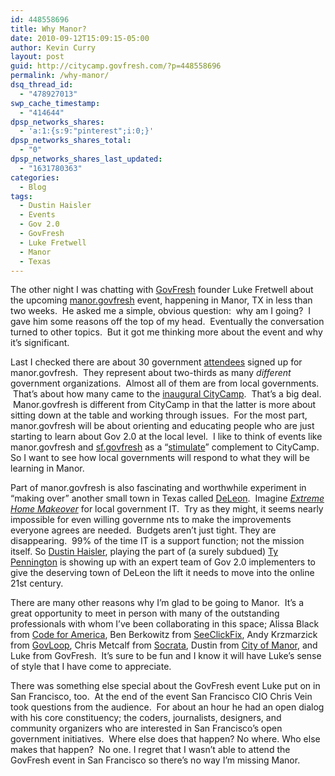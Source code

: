 ```yaml
---
id: 448558696
title: Why Manor?
date: 2010-09-12T15:09:15-05:00
author: Kevin Curry
layout: post
guid: http://citycamp.govfresh.com/?p=448558696
permalink: /why-manor/
dsq_thread_id:
  - "478927013"
swp_cache_timestamp:
  - "414644"
dpsp_networks_shares:
  - 'a:1:{s:9:"pinterest";i:0;}'
dpsp_networks_shares_total:
  - "0"
dpsp_networks_shares_last_updated:
  - "1631780363"
categories:
  - Blog
tags:
  - Dustin Haisler
  - Events
  - Gov 2.0
  - GovFresh
  - Luke Fretwell
  - Manor
  - Texas
---
```

The other night I was chatting with [GovFresh](http://govfresh.com "home") founder Luke Fretwell about the upcoming [manor.govfresh](http://govfresh.com/manor "home") event, happening in Manor, TX in less than two weeks.  He asked me a simple, obvious question:  why am I going?  I gave him some reasons off the top of my head.  Eventually the conversation turned to other topics.  But it got me thinking more about the event and why it&#8217;s significant.

Last I checked there are about 30 government [attendees](http://manorgovfresh.eventbrite.com/ "eventbrite") signed up for manor.govfresh.  They represent about two-thirds as many _different_ government organizations.  Almost all of them are from local governments.  That&#8217;s about how many came to the [inaugural CityCamp](http://barcamp.org/CityCamp-Original "wiki").  That&#8217;s a big deal.  Manor.govfresh is different from CityCamp in that the latter is more about sitting down at the table and working through issues.  For the most part, manor.govfresh will be about orienting and educating people who are just starting to learn about Gov 2.0 at the local level.  I like to think of events like manor.govfresh and [sf.govfresh](http://sf.govfresh.com/ "home") as a &#8220;[stimulate](http://citycamp.govfresh.com/about "about citycamp")&#8221; complement to CityCamp. So I want to see how local governments will respond to what they will be learning in Manor.

Part of manor.govfresh is also fascinating and worthwhile experiment in &#8220;making over&#8221; another small town in Texas called [DeLeon](http://www.deleontexas.com/ "home").  Imagine _[Extreme Home Makeover](http://abc.go.com/shows/extreme-makeover-home-edition "abc.com")_ for local government IT.  Try as they might, it seems nearly impossible for even willing governme nts to make the improvements everyone agrees are needed.  Budgets aren&#8217;t just tight. They are disappearing.  99% of the time IT is a support function; not the mission itself. So [Dustin Haisler](http://cityofmanor.org/wordpress/author/dhaisler/ "manor.org bio"), playing the part of (a surely subdued) [Ty Pennington](http://www.imdb.com/name/nm0672205/ "imdb") is showing up with an expert team of Gov 2.0 implementers to give the deserving town of DeLeon the lift it needs to move into the online 21st century.

There are many other reasons why I&#8217;m glad to be going to Manor.  It&#8217;s a great opportunity to meet in person with many of the outstanding professionals with whom I&#8217;ve been collaborating in this space; Alissa Black from [Code for America](http://codeforamerica.org "home"), Ben Berkowitz from [SeeClickFix](http://seeclickfix.com "home"), Andy Krzmarzick from [GovLoop](http://govloop.com "home"), Chris Metcalf from [Socrata](http://www.socrata.com "home"), Dustin from [City of Manor](http://www.cityofmanor.org/ "home"), and Luke from GovFresh.  It&#8217;s sure to be fun and I know it will have Luke&#8217;s sense of style that I have come to appreciate.

There was something else special about the GovFresh event Luke put on in San Francisco, too.  At the end of the event San Francisco CIO Chris Vein took questions from the audience.  For about an hour he had an open dialog with his core constituency; the coders, journalists, designers, and community organizers who are interested in San Francisco&#8217;s open government initiatives.  Where else does that happen? No where. Who else makes that happen?  No one. I regret that I wasn&#8217;t able to attend the GovFresh event in San Francisco so there&#8217;s no way I&#8217;m missing Manor.